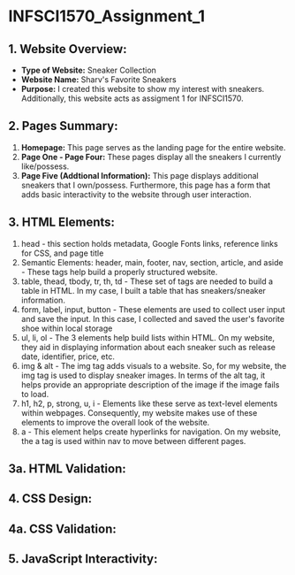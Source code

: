 # INFSCI1570_Assignment_1

## 1. Website Overview:
- **Type of Website:** Sneaker Collection
- **Website Name:** Sharv's Favorite Sneakers
- **Purpose:** I created this website to show my interest with sneakers. Additionally, this website acts as assigment 1 for INFSCI1570.
## 2. Pages Summary:
1. **Homepage:** This page serves as the landing page for the entire website.
2. **Page One - Page Four:** These pages display all the sneakers I currently like/possess.
3. **Page Five (Addtional Information):** This page displays additional sneakers that I own/possess. Furthermore, this page has a form that adds basic interactivity to the website through user interaction. 
## 3. HTML Elements:
1. head - this section holds metadata, Google Fonts links, reference links for CSS, and page title 
2. Semantic Elements: header, main, footer, nav, section, article, and aside - These tags help build a properly structured website. 
3. table, thead, tbody, tr, th, td - These set of tags are needed to build a table in HTML. In my case, I built a table that has sneakers/sneaker information.
4. form, label, input, button - These elements are used to collect user input and save the input. In this case, I collected and saved the user's favorite shoe within local storage
5. ul, li, ol - The 3 elements help build lists within HTML. On my website, they aid in displaying information about each sneaker such as release date, identifier, price, etc.
6. img & alt - The img tag adds visuals to a website. So, for my website, the img tag is used to display sneaker images. In terms of the alt tag, it helps provide an appropriate description of the image if the image fails to load. 
7. h1, h2, p, strong, u, i - Elements like these serve as text-level elements within webpages. Consequently, my website makes use of these elements to improve the overall look of the website. 
8. a - This element helps create hyperlinks for navigation. On my website, the a tag is used within nav to move between different pages. 
## 3a. HTML Validation:
## 4. CSS Design:
## 4a. CSS Validation:
## 5. JavaScript Interactivity:
